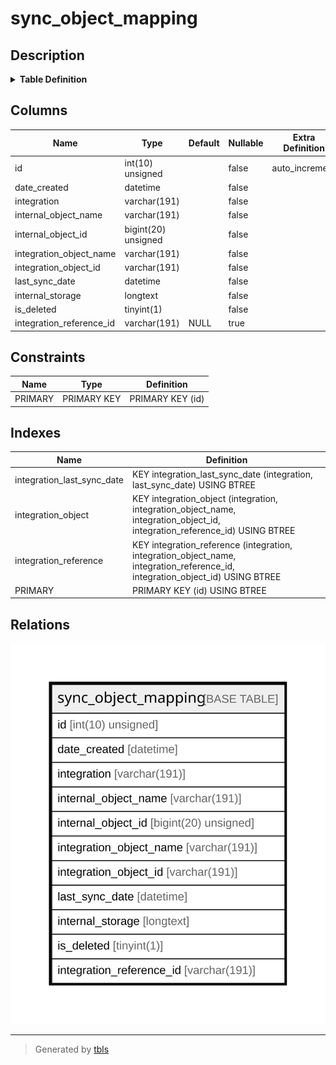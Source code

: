 # sync_object_mapping

## Description

<details>
<summary><strong>Table Definition</strong></summary>

```sql
CREATE TABLE `sync_object_mapping` (
  `id` int(10) unsigned NOT NULL AUTO_INCREMENT,
  `date_created` datetime NOT NULL,
  `integration` varchar(191) COLLATE utf8mb4_unicode_ci NOT NULL,
  `internal_object_name` varchar(191) COLLATE utf8mb4_unicode_ci NOT NULL,
  `internal_object_id` bigint(20) unsigned NOT NULL,
  `integration_object_name` varchar(191) COLLATE utf8mb4_unicode_ci NOT NULL,
  `integration_object_id` varchar(191) COLLATE utf8mb4_unicode_ci NOT NULL,
  `last_sync_date` datetime NOT NULL,
  `internal_storage` longtext COLLATE utf8mb4_unicode_ci NOT NULL COMMENT '(DC2Type:json_array)',
  `is_deleted` tinyint(1) NOT NULL,
  `integration_reference_id` varchar(191) COLLATE utf8mb4_unicode_ci DEFAULT NULL,
  PRIMARY KEY (`id`),
  KEY `integration_object` (`integration`,`integration_object_name`,`integration_object_id`,`integration_reference_id`),
  KEY `integration_reference` (`integration`,`integration_object_name`,`integration_reference_id`,`integration_object_id`),
  KEY `integration_last_sync_date` (`integration`,`last_sync_date`)
) ENGINE=InnoDB DEFAULT CHARSET=utf8mb4 COLLATE=utf8mb4_unicode_ci ROW_FORMAT=DYNAMIC
```

</details>

## Columns

| Name | Type | Default | Nullable | Extra Definition | Children | Parents | Comment |
| ---- | ---- | ------- | -------- | --------------- | -------- | ------- | ------- |
| id | int(10) unsigned |  | false | auto_increment |  |  |  |
| date_created | datetime |  | false |  |  |  |  |
| integration | varchar(191) |  | false |  |  |  |  |
| internal_object_name | varchar(191) |  | false |  |  |  |  |
| internal_object_id | bigint(20) unsigned |  | false |  |  |  |  |
| integration_object_name | varchar(191) |  | false |  |  |  |  |
| integration_object_id | varchar(191) |  | false |  |  |  |  |
| last_sync_date | datetime |  | false |  |  |  |  |
| internal_storage | longtext |  | false |  |  |  | (DC2Type:json_array) |
| is_deleted | tinyint(1) |  | false |  |  |  |  |
| integration_reference_id | varchar(191) | NULL | true |  |  |  |  |

## Constraints

| Name | Type | Definition |
| ---- | ---- | ---------- |
| PRIMARY | PRIMARY KEY | PRIMARY KEY (id) |

## Indexes

| Name | Definition |
| ---- | ---------- |
| integration_last_sync_date | KEY integration_last_sync_date (integration, last_sync_date) USING BTREE |
| integration_object | KEY integration_object (integration, integration_object_name, integration_object_id, integration_reference_id) USING BTREE |
| integration_reference | KEY integration_reference (integration, integration_object_name, integration_reference_id, integration_object_id) USING BTREE |
| PRIMARY | PRIMARY KEY (id) USING BTREE |

## Relations

![er](sync_object_mapping.svg)

---

> Generated by [tbls](https://github.com/k1LoW/tbls)
